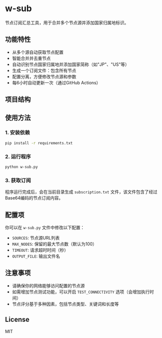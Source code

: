 # w-sub

节点订阅汇总工具，用于合并多个节点源并添加国家归属地标识。

## 功能特性

- 从多个源自动获取节点配置
- 智能合并并去重节点
- 自动识别节点国家归属地并添加国家简称（如"JP"、"US"等）
- 生成一个订阅文件：包含所有节点
- 配置分离，方便修改节点源和参数
- 每6小时自动更新一次（通过GitHub Actions）

## 项目结构

## 使用方法

### 1. 安装依赖

```bash
pip install -r requirements.txt
```

### 2. 运行程序

```bash
python w-sub.py
```

### 3. 获取订阅

程序运行完成后，会在当前目录生成 `subscription.txt` 文件，该文件包含了经过Base64编码的节点订阅内容。

## 配置项

你可以在 `w-sub.py` 文件中修改以下配置：

- `SOURCES`: 节点源URL列表
- `MAX_NODES`: 保留的最大节点数（默认为100）
- `TIMEOUT`: 请求超时时间（秒）
- `OUTPUT_FILE`: 输出文件名

## 注意事项

- 请确保你的网络能够访问配置的节点源
- 如需增加节点测试功能，可以开启 `TEST_CONNECTIVITY` 选项（会增加执行时间）
- 节点评分基于多种因素，包括节点类型、关键词和长度等

## License

MIT